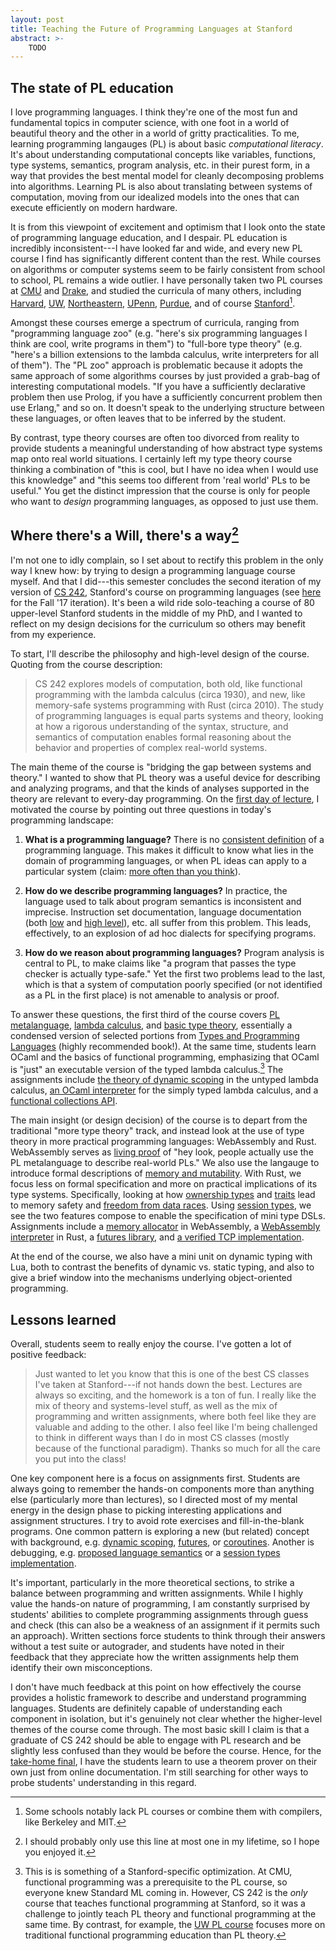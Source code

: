 ```yaml
---
layout: post
title: Teaching the Future of Programming Languages at Stanford
abstract: >-
    TODO
---
```


## The state of PL education

I love programming languages. I think they're one of the most fun and fundamental topics in computer science, with one foot in a world of beautiful theory and the other in a world of gritty practicalities. To me, learning programming langauges (PL) is about basic _computational literacy_. It's about understanding computational concepts like variables, functions, type systems, semantics, program analysis, etc. in their purest form, in a way that provides the best mental model for cleanly decomposing problems into algorithms. Learning PL is also about translating between systems of computation, moving from our idealized models into the ones that can execute efficiently on modern hardware.

It is from this viewpoint of excitement and optimism that I look onto the state of programming language education, and I despair. PL education is incredibly inconsistent---I have looked far and wide, and every new PL course I find has significantly different content than the rest. While courses on algorithms or computer systems seem to be fairly consistent from school to school, PL remains a wide outlier. I have personally taken two PL courses at [CMU]() and [Drake](), and studied the curricula of many others, including [Harvard](), [UW](), [Northeastern](), [UPenn](), [Purdue](), and of course [Stanford]()[^1].

Amongst these courses emerge a spectrum of curricula, ranging from "programming language zoo" (e.g. "here's six programming languages I think are cool, write programs in them") to "full-bore type theory" (e.g. "here's a billion extensions to the lambda calculus, write interpreters for all of them"). The "PL zoo" approach is problematic because it adopts the same approach of some algorithms courses by just provided a grab-bag of interesting computational models. "If you have a sufficiently declarative problem then use Prolog, if you have a sufficiently concurrent problem then use Erlang," and so on. It doesn't speak to the underlying structure between these languages, or often leaves that to be inferred by the student.

By contrast, type theory courses are often too divorced from reality to provide students a meaningful understanding of how abstract type systems map onto real world situations. I certainly left my type theory course thinking a combination of "this is cool, but I have no idea when I would use this knowledge" and "this seems too different from 'real world' PLs to be useful." You get the distinct impression that the course is only for people who want to _design_ programming languages, as opposed to just use them.

## Where there's a Will, there's a way[^2]

I'm not one to idly complain, so I set about to rectify this problem in the only way I knew how: by trying to design a programming language course myself. And that I did---this semester concludes the second iteration of my version of [CS 242](http://cs242.stanford.edu/), Stanford's course on programming languages (see [here](http://cs242.stanford.edu/f17) for the Fall '17 iteration). It's been a wild ride solo-teaching a course of 80 upper-level Stanford students in the middle of my PhD, and I wanted to reflect on my design decisions for the curriculum so others may benefit from my experience.

To start, I'll describe the philosophy and high-level design of the course. Quoting from the course description:

> CS 242 explores models of computation, both old, like functional programming with the lambda calculus (circa 1930), and new, like memory-safe systems programming with Rust (circa 2010). The study of programming languages is equal parts systems and theory, looking at how a rigorous understanding of the syntax, structure, and semantics of computation enables formal reasoning about the behavior and properties of complex real-world systems.

The main theme of the course is "bridging the gap between systems and theory." I wanted to show that PL theory was a useful device for describing and analyzing programs, and that the kinds of analyses supported in the theory are relevant to every-day programming. On the [first day of lecture](), I motivated the course by pointing out three questions in today's programming landscape:

1. **What is a programming language?** There is no [consistent definition](http://localhost:4000/notes/what-is-a-pl-survey/) of a programming language. This makes it difficult to know what lies in the domain of programming languages, or when PL ideas can apply to a particular system (claim: [more often than you think](http://localhost:4000/notes/what-is-a-programming-language/)).

2. **How do we describe programming languages?** In practice, the language used to talk about program semantics is inconsistent and imprecise. Instruction set documentation, language documentation (both [low]() and [high level]()), etc. all suffer from this problem. This leads, effectively, to an explosion of ad hoc dialects for specifying programs.

3. **How do we reason about programming languages?** Program analysis is central to PL, to make claims like "a program that passes the type checker is actually type-safe." Yet the first two problems lead to the last, which is that a system of computation poorly specified (or not identified as a PL in the first place) is not amenable to analysis or proof.

To answer these questions, the first third of the course covers [PL metalanguage](), [lambda calculus](), and [basic type theory](), essentially a condensed version of selected portions from [Types and Programming Languages]() (highly recommended book!). At the same time, students learn OCaml and the basics of functional programming, emphasizing that OCaml is "just" an executable version of the typed lambda calculus.[^3] The assignments include [the theory of dynamic scoping]() in the untyped lambda calculus, [an OCaml interpreter]() for the simply typed lambda calculus, and a [functional collections API]().

The main insight (or design decision) of the course is to depart from the traditional "more type theory" track, and instead look at the use of type theory in more practical programming languages: WebAssembly and Rust. WebAssembly serves as [living proof]() of "hey look, people actually use the PL metalanguage to describe real-world PLs." We also use the langauge to introduce formal descriptions of [memory and mutability](). With Rust, we focus less on formal specification and more on practical implications of its type systems. Specifically, looking at how [ownership types]() and [traits]() lead to memory safety and [freedom from data races](). Using [session types](), we see the two features compose to enable the specification of mini type DSLs. Assignments include a [memory allocator]() in WebAssembly, a [WebAssembly interpreter]() in Rust, a [futures library](), and [a verified TCP implementation]().

At the end of the course, we also have a mini unit on dynamic typing with Lua, both to contrast the benefits of dynamic vs. static typing, and also to give a brief window into the mechanisms underlying object-oriented programming.

## Lessons learned

Overall, students seem to really enjoy the course. I've gotten a lot of positive feedback:

> Just wanted to let you know that this is one of the best CS classes I've taken at Stanford---if not hands down the best. Lectures are always so exciting, and the homework is a ton of fun. I really like the mix of theory and systems-level stuff, as well as the mix of programming and written assignments, where both feel like they are valuable and adding to the other. I also feel like I'm being challenged to think in different ways than I do in most CS classes (mostly because of the functional paradigm). Thanks so much for all the care you put into the class!

One key component here is a focus on assignments first. Students are always going to remember the hands-on components more than anything else (particularly more than lectures), so I directed most of my mental energy in the design phase to picking interesting applications and assignment structures. I try to avoid rote exercises and fill-in-the-blank programs. One common pattern is exploring a new (but related) concept with background, e.g. [dynamic scoping](), [futures](), or [coroutines](). Another is debugging, e.g. [proposed language semantics]() or a [session types implementation]().

It's important, particularly in the more theoretical sections, to strike a balance between programming and written assignments. While I highly value the hands-on nature of programming, I am constantly surprised by students' abilities to complete programming assignments through guess and check (this can also be a weakness of an assignment if it permits such an approach). Written sections force students to think through their answers without a test suite or autograder, and students have noted in their feedback that they appreciate how the written assignments help them identify their own misconceptions.

I don't have much feedback at this point on how effectively the course provides a holistic framework to describe and understand programming languages. Students are definitely capable of understanding each component in isolation, but it's genuinely not clear whether the higher-level themes of the course come through. The most basic skill I claim is that a graduate of CS 242 should be able to engage with PL research and be slightly less confused than they would be before the course. Hence, for the [take-home final](), I have the students learn to use a theorem prover on their own just from online documentation. I'm still searching for other ways to probe students' understanding in this regard.



[^1]: Some schools notably lack PL courses or combine them with compilers, like Berkeley and MIT.

[^2]: I should probably only use this line at most one in my lifetime, so I hope you enjoyed it.

[^3]: This is is something of a Stanford-specific optimization. At CMU, functional programming was a prerequisite to the PL course, so everyone knew Standard ML coming in. However, CS 242 is the _only_ course that teaches functional programming at Stanford, so it was a challenge to jointly teach PL theory and functional programming at the same time. By contrast, for example, the [UW PL course]() focuses more on traditional functional programming education than PL theory.
